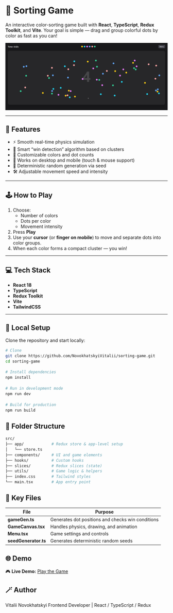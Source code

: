 # 🎨 Sorting Game

An interactive color-sorting game built with **React**, **TypeScript**, **Redux Toolkit**, and **Vite**.
Your goal is simple — drag and group colorful dots by color as fast as you can!

![Sorting Game Preview](public/preview-demo.jpg)

---

## 🚀 Features

- ⚡️ Smooth real-time physics simulation
- 🧠 Smart “win detection” algorithm based on clusters
- 🎨 Customizable colors and dot counts
- 📱 Works on desktop and mobile (touch & mouse support)
- 💾 Deterministic random generation via seed
- 🛠️ Adjustable movement speed and intensity

---

## 🕹️ How to Play

1. Choose:
   - Number of colors
   - Dots per color
   - Movement intensity
2. Press **Play**
3. Use your **cursor** (or **finger on mobile**) to move and separate dots into color groups.
4. When each color forms a compact cluster — you win!

---

## 💻 Tech Stack

- **React 18**
- **TypeScript**
- **Redux Toolkit**
- **Vite**
- **TailwindCSS**

---

## 🧩 Local Setup

Clone the repository and start locally:

```bash
# Clone
git clone https://github.com/NovokhatskyiVitalii/sorting-game.git
cd sorting-game

# Install dependencies
npm install

# Run in development mode
npm run dev

# Build for production
npm run build
```

## 🧩 Folder Structure

```bash
src/
├── app/            # Redux store & app-level setup
│   └── store.ts
├── components/     # UI and game elements
├── hooks/          # Custom hooks
├── slices/         # Redux slices (state)
├── utils/          # Game logic & helpers
├── index.css       # Tailwind styles
└── main.tsx        # App entry point
```

## 🧠 Key Files

| File                 | Purpose                                           |
| -------------------- | ------------------------------------------------- |
| **gameGen.ts**       | Generates dot positions and checks win conditions |
| **GameCanvas.tsx**   | Handles physics, drawing, and animation           |
| **Menu.tsx**         | Game settings and controls                        |
| **seedGenerator.ts** | Generates deterministic random seeds              |

## 🌐 Demo

🎮 **Live Demo:** [Play the Game](https://novokhatskyivitalii.github.io/sorting-game/)

## 🪄 Author

Vitalii Novokhatskyi
Frontend Developer | React / TypeScript / Redux
